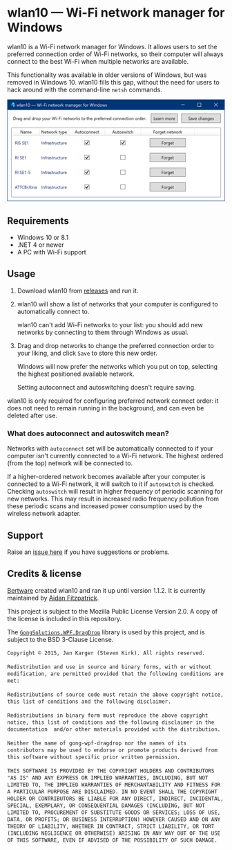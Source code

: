 # wlan10 — Wi-Fi network manager for Windows

wlan10 is a Wi-Fi network manager for Windows. It allows users to set the preferred connection order of Wi-Fi networks, so their computer will always connect to the best Wi-Fi when multiple networks are available.

This functionality was available in older versions of Windows, but was removed in Windows 10. wlan10 fills this gap, without the need for users to hack around with the command-line `netsh` commands.

![wlan10 screenshot](wlan10-screenshot.png)

## Requirements

* Windows 10 or 8.1
* .NET 4 or newer
* A PC with Wi-Fi support

## Usage

1. Download wlan10 from [releases](https://github.com/afit/wlan10/releases) and run it.
2. wlan10 will show a list of networks that your computer is configured to automatically connect to.

    wlan10 can't add Wi-Fi networks to your list: you should add new networks by connecting to them through Windows as usual.

3. Drag and drop networks to change the preferred connection order to your liking, and click `Save` to store this new order.

    Windows will now prefer the networks which you put on top, selecting the highest positioned available network.
    
    Setting autoconnect and autoswitching doesn't require saving.  

wlan10 is only required for configuring preferred network connect order: it does not need to remain running in the background, and can even be deleted after use.

### What does autoconnect and autoswitch mean?

Networks with `autoconnect` set will be automatically connected to if your computer isn't currently connected to a Wi-Fi network. The highest ordered (from the top) network will be connected to.

If a higher-ordered network becomes available after your computer is connected to a Wi-Fi network, it will switch to it if `autoswitch` is checked. Checking `autoswitch` will result in higher frequency of periodic scanning for new networks. This may result in increased radio frequency pollution from these periodic scans and increased power consumption used by the wireless network adapter.

## Support

Raise an [issue here](https://github.com/afit/wlan10/issues) if you have suggestions or problems.

## Credits & license

[Bertware](http://www.bertware.net) created wlan10 and ran it up until version 1.1.2. It is currently maintained by [Aidan Fitzpatrick](https://github.com/afit/).

This project is subject to the Mozilla Public License Version 2.0. A copy of the license is included in this repository.

The [`GongSolutions.WPF.DragDrop`](https://github.com/punker76/gong-wpf-dragdrop) library is used by this project, and is subject to the BSD 3-Clause License.

    Copyright © 2015, Jan Karger (Steven Kirk). All rights reserved.

    Redistribution and use in source and binary forms, with or without modification, are permitted provided that the following conditions are met:

    Redistributions of source code must retain the above copyright notice, this list of conditions and the following disclaimer.

    Redistributions in binary form must reproduce the above copyright notice, this list of conditions and the following disclaimer in the documentation  and/or other materials provided with the distribution.

    Neither the name of gong-wpf-dragdrop nor the names of its contributors may be used to endorse or promote products derived from this software without specific prior written permission.

    THIS SOFTWARE IS PROVIDED BY THE COPYRIGHT HOLDERS AND CONTRIBUTORS "AS IS" AND ANY EXPRESS OR IMPLIED WARRANTIES, INCLUDING, BUT NOT LIMITED TO, THE IMPLIED WARRANTIES OF MERCHANTABILITY AND FITNESS FOR A PARTICULAR PURPOSE ARE DISCLAIMED. IN NO EVENT SHALL THE COPYRIGHT HOLDER OR CONTRIBUTORS BE LIABLE FOR ANY DIRECT, INDIRECT, INCIDENTAL, SPECIAL, EXEMPLARY, OR CONSEQUENTIAL DAMAGES (INCLUDING, BUT NOT LIMITED TO, PROCUREMENT OF SUBSTITUTE GOODS OR SERVICES; LOSS OF USE, DATA, OR PROFITS; OR BUSINESS INTERRUPTION) HOWEVER CAUSED AND ON ANY THEORY OF LIABILITY, WHETHER IN CONTRACT, STRICT LIABILITY, OR TORT (INCLUDING NEGLIGENCE OR OTHERWISE) ARISING IN ANY WAY OUT OF THE USE OF THIS SOFTWARE, EVEN IF ADVISED OF THE POSSIBILITY OF SUCH DAMAGE.
